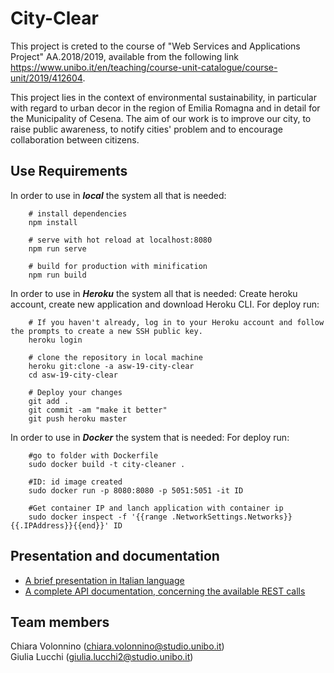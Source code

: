 # City-Clear
This project is creted to the course of "Web Services and Applications Project" AA.2018/2019, available from the following link https://www.unibo.it/en/teaching/course-unit-catalogue/course-unit/2019/412604.

This project lies in the context of environmental sustainability, in particular with regard to urban decor in the region
of Emilia Romagna and in detail for the Municipality of Cesena. The aim of our work is to improve our city, to 
raise public awareness, to notify cities' problem and  to encourage collaboration between citizens.

## Use Requirements

In order to use in ***local*** the system all that is needed: 


```
	# install dependencies
	npm install

	# serve with hot reload at localhost:8080
	npm run serve

	# build for production with minification
	npm run build
```

In order to use in ***Heroku*** the system all that is needed: 
Create heroku account, create new application and download Heroku CLI. For deploy run:

```
	# If you haven't already, log in to your Heroku account and follow the prompts to create a new SSH public key.
	heroku login

	# clone the repository in local machine
	heroku git:clone -a asw-19-city-clear
	cd asw-19-city-clear

	# Deploy your changes
	git add .
	git commit -am "make it better"
	git push heroku master
```

In order to use in ***Docker*** the system that is needed:
For deploy run:

```
	#go to folder with Dockerfile
	sudo docker build -t city-cleaner .
	
	#ID: id image created
	sudo docker run -p 8080:8080 -p 5051:5051 -it ID
	
	#Get container IP and lanch application with container ip
	sudo docker inspect -f '{{range .NetworkSettings.Networks}}{{.IPAddress}}{{end}}' ID
```

## Presentation and documentation

- [A brief presentation in Italian language](presentation.pdf)  
- [A complete API documentation, concerning the available REST calls](https://app.swaggerhub.com/apis/chiara.volonnino/city-clear/1.0.0)  

## Team members
Chiara Volonnino (chiara.volonnino@studio.unibo.it)  
Giulia Lucchi (giulia.lucchi2@studio.unibo.it)   

